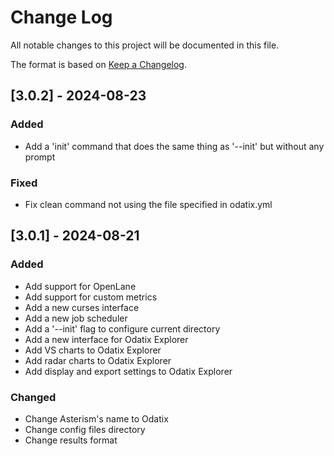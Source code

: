 # Change Log
All notable changes to this project will be documented in this file.
 
The format is based on [Keep a Changelog](http://keepachangelog.com/).
  
## [3.0.2] - 2024-08-23

### Added

- Add a 'init' command that does the same thing as '--init' but without any prompt

### Fixed

- Fix clean command not using the file specified in odatix.yml

## [3.0.1] - 2024-08-21

### Added

- Add support for OpenLane
- Add support for custom metrics
- Add a new curses interface
- Add a new job scheduler
- Add a '--init' flag to configure current directory
- Add a new interface for Odatix Explorer
- Add VS charts to Odatix Explorer
- Add radar charts to Odatix Explorer
- Add display and export settings to Odatix Explorer
 
### Changed
  
- Change Asterism's name to Odatix
- Change config files directory 
- Change results format 
